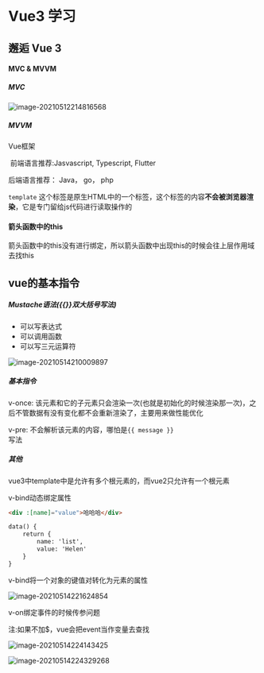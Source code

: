 # Vue3 学习

## 邂逅 Vue 3

#### MVC & MVVM

##### MVC

![image-20210512214816568](C:\Users\18829\AppData\Roaming\Typora\typora-user-images\image-20210512214816568.png)

##### MVVM

Vue框架

​	前端语言推荐:Jasvascript, Typescript, Flutter

后端语言推荐： Java， go， php

<code>template</code> 这个标签是原生HTML中的一个标签，这个标签的内容**不会被浏览器渲染**，它是专门留给js代码进行读取操作的



#### 箭头函数中的this

箭头函数中的this没有进行绑定，所以箭头函数中出现this的时候会往上层作用域去找this

## vue的基本指令

##### Mustache语法({{}}双大括号写法) 

- 可以写表达式
- 可以调用函数
- 可以写三元运算符

![image-20210514210009897](C:\Users\18829\AppData\Roaming\Typora\typora-user-images\image-20210514210009897.png)

##### 基本指令

v-once: 该元素和它的子元素只会渲染一次(也就是初始化的时候渲染那一次)，之后不管数据有没有变化都不会重新渲染了，主要用来做性能优化

v-pre: 不会解析该元素的内容，哪怕是<code>{{ message }} </code>写法



##### 其他

vue3中template中是允许有多个根元素的，而vue2只允许有一个根元素



v-bind动态绑定属性

```html
<div :[name]="value">哈哈哈</div>

data() {
	return {
		name: 'list',
		value: 'Helen'
	}
}
```

v-bind将一个对象的键值对转化为元素的属性

![image-20210514221624854](C:\Users\18829\AppData\Roaming\Typora\typora-user-images\image-20210514221624854.png)



v-on绑定事件的时候传参问题

注:如果不加$，vue会把event当作变量去查找

![image-20210514224143425](C:\Users\18829\AppData\Roaming\Typora\typora-user-images\image-20210514224143425.png)

![image-20210514224329268](C:\Users\18829\AppData\Roaming\Typora\typora-user-images\image-20210514224329268.png)